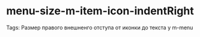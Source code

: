 # menu-size-m-item-icon-indentRight

Tags: Размер правого внешненго отступа от иконки до текста у m-menu